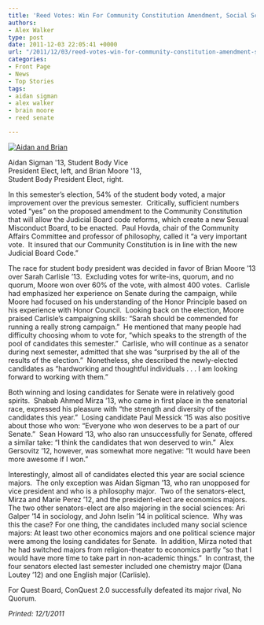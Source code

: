 ```yaml
---
title: 'Reed Votes: Win For Community Constitution Amendment, Social Sciences Majors'
authors:
- Alex Walker
type: post
date: 2011-12-03 22:05:41 +0000
url: "/2011/12/03/reed-votes-win-for-community-constitution-amendment-social-sciences-majors/"
categories:
- Front Page
- News
- Top Stories
tags:
- aidan sigman
- alex walker
- brain moore
- reed senate

---
```

<div id="attachment_1073" style="width: 310px" class="wp-caption alignright">
  <a href="https://i0.wp.com/www.reedquest.org/wp-content/uploads/2011/12/Aidan-and-Brian.jpg"><img class="size-medium wp-image-1073" title="Aidan and Brian" src="https://i2.wp.com/www.reedquest.org/wp-content/uploads/2011/12/Aidan-and-Brian-300x200.jpg?resize=300%2C200" alt="Aidan and Brian" data-recalc-dims="1" /></a>
  
  <p class="wp-caption-text">
    Aidan Sigman '13, Student Body Vice President Elect, left, and Brian Moore '13, Student Body President Elect, right.
  </p>
</div>

In this semester’s election, 54% of the student body voted, a major improvement over the previous semester.  Critically, sufficient numbers voted “yes” on the proposed amendment to the Community Constitution that will allow the Judicial Board code reforms, which create a new Sexual Misconduct Board, to be enacted.  Paul Hovda, chair of the Community Affairs Committee and professor of philosophy, called it “a very important vote.  It insured that our Community Constitution is in line with the new Judicial Board Code.”

The race for student body president was decided in favor of Brian Moore ’13 over Sarah Carlisle ’13.  Excluding votes for write-ins, quorum, and no quorum, Moore won over 60% of the vote, with almost 400 votes.  Carlisle had emphasized her experience on Senate during the campaign, while Moore had focused on his understanding of the Honor Principle based on his experience with Honor Council.  Looking back on the election, Moore praised Carlisle’s campaigning skills: “Sarah should be commended for running a really strong campaign.”  He mentioned that many people had difficulty choosing whom to vote for, “which speaks to the strength of the pool of candidates this semester.”  Carlisle, who will continue as a senator during next semester, admitted that she was “surprised by the all of the results of the election.”  Nonetheless, she described the newly-elected candidates as “hardworking and thoughtful individuals . . . I am looking forward to working with them.”

Both winning and losing candidates for Senate were in relatively good spirits.  Shabab Ahmed Mirza ’13, who came in first place in the senatorial race, expressed his pleasure with “the strength and diversity of the candidates this year.”  Losing candidate Paul Messick ’15 was also positive about those who won: “Everyone who won deserves to be a part of our Senate.”  Sean Howard ‘13, who also ran unsuccessfully for Senate, offered a similar take: “I think the candidates that won deserved to win.”  Alex Gersovitz ’12, however, was somewhat more negative: “It would have been more awesome if I won.”

Interestingly, almost all of candidates elected this year are social science majors.  The only exception was Aidan Sigman &#8217;13, who ran unopposed for vice president and who is a philosophy major.  Two of the senators-elect, Mirza and Marie Perez ’12, and the president-elect are economics majors.  The two other senators-elect are also majoring in the social sciences: Ari Galper ’14 in sociology, and John Iselin ’14 in political science.  Why was this the case? For one thing, the candidates included many social science majors: At least two other economics majors and one political science major were among the losing candidates for Senate.  In addition, Mirza noted that he had switched majors from religion-theater to economics partly “so that I would have more time to take part in non-academic things.”  In contrast, the four senators elected last semester included one chemistry major (Dana Loutey ’12) and one English major (Carlisle).

For Quest Board, ConQuest 2.0 successfully defeated its major rival, No Quorum.

_Printed: 12/1/2011_
